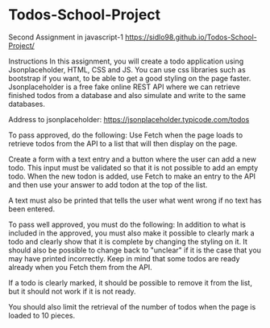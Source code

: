 # Todos-School-Project
Second Assignment in javascript-1
https://sidlo98.github.io/Todos-School-Project/

Instructions
In this assignment, you will create a todo application using Jsonplaceholder, HTML, CSS and JS. You can use css libraries such as bootstrap if you want, to be able to get a good styling on the page faster. Jsonplaceholder is a free fake online REST API where we can retrieve finished todos from a database and also simulate and write to the same databases.

Address to jsonplaceholder: https://jsonplaceholder.typicode.com/todos

 

To pass approved, do the following:
Use Fetch when the page loads to retrieve todos from the API to a list that will then display on the page.
 

Create a form with a text entry and a button where the user can add a new todo. This input must be validated so that it is not possible to add an empty todo. When the new todon is added, use Fetch to make an entry to the API and then use your answer to add todon at the top of the list.
 

A text must also be printed that tells the user what went wrong if no text has been entered.
 

To pass well approved, you must do the following:
In addition to what is included in the approved, you must also make it possible to clearly mark a todo and clearly show that it is complete by changing the styling on it. It should also be possible to change back to "unclear" if it is the case that you may have printed incorrectly. Keep in mind that some todos are ready already when you Fetch them from the API.
 

If a todo is clearly marked, it should be possible to remove it from the list, but it should not work if it is not ready.
 

You should also limit the retrieval of the number of todos when the page is loaded to 10 pieces.

